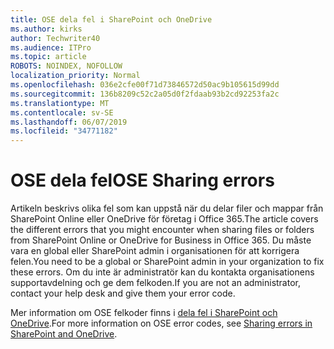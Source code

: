 ```yaml
---
title: OSE dela fel i SharePoint och OneDrive
ms.author: kirks
author: Techwriter40
ms.audience: ITPro
ms.topic: article
ROBOTS: NOINDEX, NOFOLLOW
localization_priority: Normal
ms.openlocfilehash: 036e2cfe00f71d73846572d50ac9b105615d99dd
ms.sourcegitcommit: 136b8209c52c2a05d0f2fdaab93b2cd92253fa2c
ms.translationtype: MT
ms.contentlocale: sv-SE
ms.lasthandoff: 06/07/2019
ms.locfileid: "34771182"
---
```

# <a name="ose-sharing-errors"></a><span data-ttu-id="933b4-102">OSE dela fel</span><span class="sxs-lookup"><span data-stu-id="933b4-102">OSE Sharing errors</span></span>

<span data-ttu-id="933b4-103">Artikeln beskrivs olika fel som kan uppstå när du delar filer och mappar från SharePoint Online eller OneDrive för företag i Office 365.</span><span class="sxs-lookup"><span data-stu-id="933b4-103">The article covers the different errors that you might encounter when sharing files or folders from SharePoint Online or OneDrive for Business in Office 365.</span></span> <span data-ttu-id="933b4-104">Du måste vara en global eller SharePoint admin i organisationen för att korrigera felen.</span><span class="sxs-lookup"><span data-stu-id="933b4-104">You need to be a global or SharePoint admin in your organization to fix these errors.</span></span> <span data-ttu-id="933b4-105">Om du inte är administratör kan du kontakta organisationens supportavdelning och ge dem felkoden.</span><span class="sxs-lookup"><span data-stu-id="933b4-105">If you are not an administrator, contact your help desk and give them your error code.</span></span>

<span data-ttu-id="933b4-106">Mer information om OSE felkoder finns i [dela fel i SharePoint och OneDrive](https://docs.microsoft.com/sharepoint/sharepoint-onedrive-error-message).</span><span class="sxs-lookup"><span data-stu-id="933b4-106">For more information on OSE error codes, see [Sharing errors in SharePoint and OneDrive](https://docs.microsoft.com/sharepoint/sharepoint-onedrive-error-message).</span></span>
